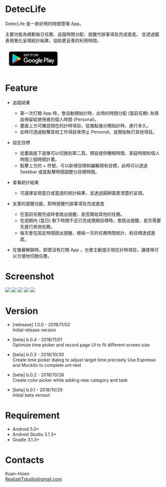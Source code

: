 # DetecLife

DetecLife 是一款好用的時間管理 App。

主要功能為規劃每日任務、追蹤時間分配、提醒代辦事項及完成進度。
並透過圖表視覺化呈現統計結果，協助更妥善的利用時間。


[<img src="https://github.com/Wen-Liu/BookShare/raw/master/Screenshot/google-play-badge.png" width="180"  >](https://play.google.com/store/apps/details?id=com.realizeitstudio.deteclife)

# Feature
- 追蹤結果
  - 第一次打開 App 時，會自動開始計時，此時的時間分配 (當前任務) 為預設保留給使用者的個人時間 (Personal)。
  - 畫面上方可確認現在的計時項目，從幾點幾分開始計時，進行多久。
  - 此時可透過點擊其他工作項目來停止 Personal，並開始執行其他項目。
  
- 設定目標
  - 從畫面底下選單可以切換到第二頁。預設提供睡眠時間、家庭時間和個人時間三個時間計畫。
  - 點擊上方的 + 符號，可以新增目標和編輯現有目標，此時可以透過 Seekbar 或是點擊時間調整分目標時間。
  
- 查看統計結果
  - 可選擇呈現當日或當週的統計結果，並透過圓餅圖更清楚的呈現。

- 友善的提醒功能，即時提醒代辦事項及完成進度
  - 在當前任務完成時會跳出提醒，是否開始其他的任務。
  - 在週期內 (當日) 剩下時間不足已完成預期目標時，會跳出提醒，是否需要先進行其他任務。
  - 每天會在固定時間跳出提醒，總結一天的任務時間統計，和目標達成進度。

- 在螢幕解鎖時，即使沒有打開 App ，也會主動提示現在計時項目，讓使用可以方便地切換任務。



# Screenshot
<img src="https://i.imgur.com/upFAK8I.png" width="210"> <img src="https://i.imgur.com/wFAjU9U.png" width="210"> <img src="https://i.imgur.com/qd7OBv9.png" width="210"> <img src="https://i.imgur.com/PbYgatS.png" width="210"> <img src="https://i.imgur.com/PNGXvyH.png" width="210">
<br />


# Version
* [relesase] 1.0.0 - 2018/11/02 <br />
  Initial release version


* [beta] b.0.4 - 2018/11/01 <br />
  Optimize time picker and record page UI to fit different screen size


* [beta] b.0.3 - 2018/10/30 <br />
  Create time picker dialog to adjust target time precisely
  Use Espresso and Mockito to complete unt-test


* [beta] b.0.2 - 2018/10/28 <br />
  Create color picker while adding new category and task


* [beta] b.0.1 - 2018/10/26 <br />
  Initial beta version
  
  

# Requirement
* Android 5.0+
* Android Studio 3.1.3+
* Gradle 3.1.3+

# Contacts
Kuan-Hsien <br />
RealizeITstudio@gmail.com 
